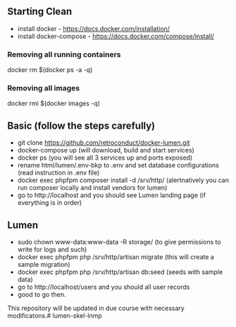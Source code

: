 ## Starting Clean
+ install docker - https://docs.docker.com/installation/
+ install docker-compose - https://docs.docker.com/compose/install/

### Removing all running containers
docker rm $(docker ps -a -q)

### Removing all images
docker rmi $(docker images -q)

## Basic (follow the steps carefully)
+ git clone https://github.com/retroconduct/docker-lumen.git
+ docker-compose up (will download, build and start services)
+ docker ps (you will see all 3 services up and ports exposed)
+ rename html/lumen/.env-bkp to .env and set database configurations (read instruction in .env file)
+ docker exec phpfpm composer install -d /srv/http/ (alertnatively you can run composer locally and install vendors for lumen)
+ go to http://localhost and you should see Lumen landing page (if everything is in order)

## Lumen
+ sudo chown www-data:www-data -R storage/ (to give permissions to write for logs and such)
+ docker exec phpfpm php /srv/http/artisan migrate (this will create a sample migration)
+ docker exec phpfpm php /srv/http/artisan db:seed (seeds with sample data)
+ go to http://localhost/users and you should all user records
+ good to go then.

This repository will be updated in due course with necessary modificatons.# lumen-skel-lnmp